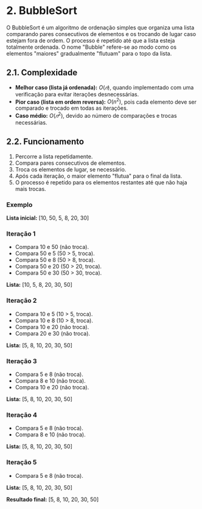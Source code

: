 # 2. BubbleSort

O BubbleSort é um algoritmo de ordenação simples que organiza uma lista comparando pares consecutivos de elementos e os trocando de lugar caso estejam fora de ordem. O processo é repetido até que a lista esteja totalmente ordenada. O nome "Bubble" refere-se ao modo como os elementos "maiores" gradualmente "flutuam" para o topo da lista.

## 2.1. Complexidade

- **Melhor caso (lista já ordenada):** $O(𝑛)$, quando implementado com uma verificação para evitar iterações desnecessárias.
- **Pior caso (lista em ordem reversa):** $O(n^2)$, pois cada elemento deve ser comparado e trocado em todas as iterações.
- **Caso médio:** $O(𝑛^2)$, devido ao número de comparações e trocas necessárias.

## 2.2. Funcionamento

1. Percorre a lista repetidamente.
2. Compara pares consecutivos de elementos.
3. Troca os elementos de lugar, se necessário.
4. Após cada iteração, o maior elemento "flutua" para o final da lista.
5. O processo é repetido para os elementos restantes até que não haja mais trocas.

### Exemplo

**Lista inicial:** [10, 50, 5, 8, 20, 30]

### Iteração 1

- Compara 10 e 50 (não troca).
- Compara 50 e 5 (50 > 5, troca).
- Compara 50 e 8 (50 > 8, troca).
- Compara 50 e 20 (50 > 20, troca).
- Compara 50 e 30 (50 > 30, troca).

**Lista:** [10, 5, 8, 20, 30, 50]

### Iteração 2

- Compara 10 e 5 (10 > 5, troca).
- Compara 10 e 8 (10 > 8, troca).
- Compara 10 e 20 (não troca).
- Compara 20 e 30 (não troca).

**Lista:** [5, 8, 10, 20, 30, 50]

### Iteração 3

- Compara 5 e 8 (não troca).
- Compara 8 e 10 (não troca).
- Compara 10 e 20 (não troca).

**Lista:** [5, 8, 10, 20, 30, 50]

### Iteração 4

- Compara 5 e 8 (não troca).
- Compara 8 e 10 (não troca).

**Lista:** [5, 8, 10, 20, 30, 50]

### Iteração 5

- Compara 5 e 8 (não troca).

**Lista:** [5, 8, 10, 20, 30, 50]

**Resultado final:** [5, 8, 10, 20, 30, 50]